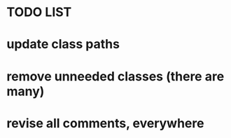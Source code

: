 
TODO LIST
=====================================

# update class paths
# remove unneeded classes (there are many)
# revise all comments, everywhere




